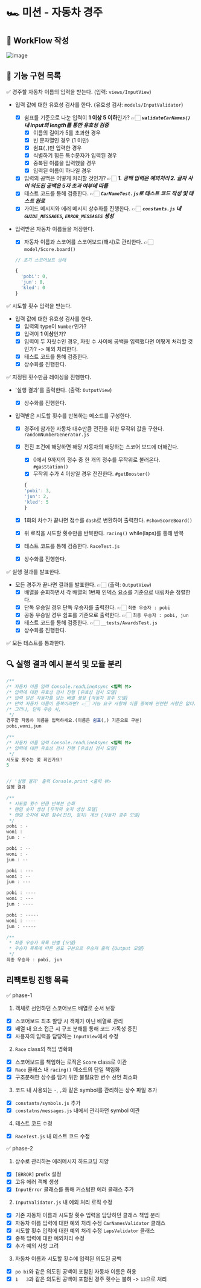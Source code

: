 # 🏎️ 미션 - 자동차 경주

## 🎨 WorkFlow 작성

![image](https://github.com/livable-final/client/assets/83483378/4b8c2989-dab4-4847-a50c-536c223f5bad)

## 🚀 기능 구현 목록

✅ 경주할 자동차 이름의 입력을 받는다. (입력: `views/InputView`)

- 입력 값에 대한 유효성 검사를 한다. (유효성 검사: `models/InputValidator`)

  - [x] 쉼표를 기준으로 나눈 입력이 **1 이상 5 이하**인가? 👉🏻 **_`validateCarNames()` 내 input의 length를 통한 유효성 검증_**
    - [x] 이름의 길이가 5를 초과한 경우
    - [x] 빈 문자열인 경우 (1 미만)
    - [x] 쉼표(`,`)만 입력한 경우
    - [x] 식별하기 힘든 특수문자가 입력된 경우
    - [x] 중복된 이름을 입력했을 경우
    - [x] 입력된 이름이 하나일 경우
  - [x] 입력의 공백은 어떻게 처리할 것인가? 👉🏻 **_1. 공백 입력은 예외처리 2. 글자 사이 의도된 공백은 5자 초과 여부에 따름_**
  - [x] 테스트 코드를 통해 검증한다. 👉🏻 **_`CarNameTest.js`로 테스트 코드 작성 및 테스트 완료_**
  - [x] 가이드 메시지와 에러 메시지 상수화를 진행한다. 👉🏻 **_`constants.js` 내 `GUIDE_MESSAGES`, `ERROR_MESSAGES` 생성_**

- 입력받은 자동차 이름들을 저장한다.

  - [x] 자동차 이름과 스코어를 스코어보드(해시)로 관리한다. 👉🏻 `model/Score.board()`

  ```javascript
  // 초기 스코어보드 상태

  {
    'pobi': 0,
    'jun': 0,
    'kled': 0
  }
  ```

✅ 시도할 횟수 입력을 받는다.

- 입력 값에 대한 유효성 검사를 한다.
  - [x] 입력의 type이 `Number`인가?
  - [x] 입력이 **1 이상**인가?
  - [x] 입력이 두 자릿수인 경우, 자릿 수 사이에 공백을 입력했다면 어떻게 처리할 것인가? -> 예외 처리한다.
  - [x] 테스트 코드를 통해 검증한다.
  - [x] 상수화를 진행한다.

✅ 지정된 횟수만큼 레이싱을 진행한다.

- '실행 결과'를 출력한다. (출력: `OutputView`)

  - [x] 상수화를 진행한다.

- 입력받은 시도할 횟수를 반복하는 메소드를 구성한다.

  - [x] 경주에 참가한 자동차 대수만큼 전진을 위한 무작위 값을 구한다. `randomNumberGenerator.js`
  - [x] 전진 조건에 해당하면 해당 자동차의 해당하는 스코어 보드에 더해간다.

    - [x] 0에서 9까지의 정수 중 한 개의 정수를 무작위로 불러온다. `#gasStation()`
    - [x] 무작위 수가 4 이상일 경우 전진한다. `#getBooster()`

    ```javascript
    {
    'pobi': 3,
    'jun': 2,
    'kled': 5
    }
    ```

  - [x] 1회의 차수가 끝나면 점수를 `dash`로 변환하여 출력한다. `#showScoreBoard()`
  - [x] 위 로직을 시도할 횟수만큼 반복한다. `racing()` while(laps)를 통해 반복
  - [x] 테스트 코드를 통해 검증한다. `RaceTest.js`
  - [x] 상수화를 진행한다.

✅ 실행 결과를 발표한다.

- 모든 경주가 끝나면 결과를 발표한다. 👉🏻 (출력: `OutputView`)
  - [x] 배열을 순회하면서 각 배열의 1번째 인덱스 요소를 기준으로 내림차순 정렬한다.
  - [x] 단독 우승일 경우 단독 우승자를 출력한다. 👉🏻 `최종 우승자 : pobi`
  - [x] 공동 우승일 경우 쉼표를 기준으로 출력한다. 👉🏻 `최종 우승자 : pobi, jun`
  - [x] 테스트 코드를 통해 검증한다. 👉🏻 `__tests/AwardsTest.js`
  - [x] 상수화를 진행한다.

✅ 모든 테스트를 통과한다.

## 🔍 실행 결과 예시 분석 및 모듈 분리

```javascript
/**
/* 자동차 이름 입력 Console.readLineAsync <입력 뷰>
/* 입력에 대한 유효성 검사 진행 [유효성 검사 모델]
/* 입력 받은 자동차를 담는 배열 생성 {자동차 경주 모델}
/* 만약 자동차 이름이 중복이라면? 👉🏻 기능 요구 사항에 이름 중복에 관련한 사항은 없다.
/* 그러나, 단독 우승 시,
 */
경주할 자동차 이름을 입력하세요.(이름은 쉼표(,) 기준으로 구분)
pobi,woni,jun

/**
/* 자동차 이름 입력 Console.readLineAsync <입력 뷰>
/* 입력에 대한 유효성 검사 진행 [유효성 검사 모델]
 */
시도할 횟수는 몇 회인가요?
5


// '실행 결과' 출력 Console.print <출력 뷰>
실행 결과

/**
 * 시도할 횟수 만큼 반복분 순회
 * 랜덤 숫자 생성 [무작위 숫자 생성 모델]
 * 랜덤 숫자에 따른 점수(전진, 정지) 계산 {자동차 경주 모델}
 */
pobi : -
woni :
jun : -

pobi : --
woni : -
jun : --

pobi : ---
woni : --
jun : ---

pobi : ----
woni : ---
jun : ----

pobi : -----
woni : ----
jun : -----

/**
 * 최종 우승자 목록 판별 {모델}
 * 우승자 목록에 따른 쉼표 구분으로 우승자 출력 {Output 모델}
 */
최종 우승자 : pobi, jun
```

## 리팩토링 진행 목록

✅ phase-1

1. 객체로 선언하던 스코어보드 배열로 순서 보장

- [x] 스코어보드 최초 할당 시 객체가 아닌 배열로 관리
- [x] 배열 내 요소 접근 시 구조 분해를 통해 코드 가독성 증진
- [x] 사용자의 입력을 담당하는 `InputView`에서 수정

2. `Race` class의 책임 명확화

- [x] 스코어보드를 책임하는 로직은 `Score` class로 이관
- [x] `Race` 클래스 내 `racing()` 메소드의 단일 책임화
- [x] 구조분해한 상수를 담기 위한 불필요한 변수 선언 최소화

3. 코드 내 사용되는 `-`, `,`와 같은 symbol를 관리하는 상수 파일 추가

- [x] `constants/symbols.js` 추가
- [x] `constatns/messages.js` 내에서 관리하던 symbol 이관

4. 테스트 코드 수정

- [x] `RaceTest.js` 내 테스트 코드 수정

✅ phase-2

1. 상수로 관리하는 에러메시지 하드코딩 지양

- [x] `[ERROR]` prefix 설정
- [x] 고유 에러 객체 생성
- [x] `InputError` 클래스를 통해 커스텀한 에러 클래스 추가

2. `InputValidator.js` 내 예외 처리 로직 수정

- [x] 기존 자동차 이름과 시도할 횟수 입력을 담당하던 클래스 책임 분리
- [x] 자동차 이름 입력에 대한 예외 처리 수정 `CarNamesValidator` 클래스
- [x] 시도할 횟수 입력에 대한 예외 처리 수정 `LapsValidator` 클래스
- [x] 중복 입력에 대한 예외처리 수정
- [x] 추가 예외 사항 고려

3. 자동차 이름과 시도할 횟수에 입력된 의도된 공백

- [x] `po bi`와 같은 의도된 공백이 포함된 자동차 이름은 허용
- [x] `1   3`과 같은 의도된 공백이 포함된 경주 횟수는 불허 -> `13`으로 처리
